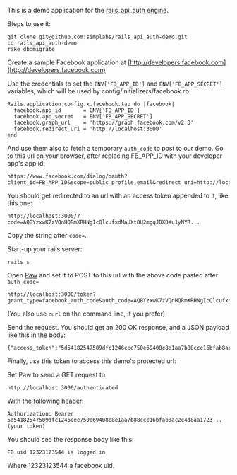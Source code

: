 This is a demo application for the [rails_api_auth engine](https://github.com/simplabs/rails_api_auth).

Steps to use it:

```
git clone git@github.com:simplabs/rails_api_auth-demo.git
cd rails_api_auth-demo
rake db:migrate
```

Create a sample Facebook application at [http://developers.facebook.com](http://developers.facebook.com)

Use the credentials to set the `ENV['FB_APP_ID']` and `ENV['FB_APP_SECRET']` variables, which will be used by config/initializers/facebook.rb:

```
Rails.application.config.x.facebook.tap do |facebook|
  facebook.app_id       = ENV['FB_APP_ID']
  facebook.app_secret   = ENV['FB_APP_SECRET']
  facebook.graph_url    = 'https://graph.facebook.com/v2.3'
  facebook.redirect_uri = 'http://localhost:3000'
end
```

And use them also to fetch a temporary `auth_code` to post to our demo. Go to this url on your browser, after replacing FB_APP_ID with your developer app's app id:

```
https://www.facebook.com/dialog/oauth?client_id=FB_APP_ID&scope=public_profile,email&redirect_uri=http://localhost:3000
```

You should get redirected to an url with an access token appended to it, like this one:

```
http://localhost:3000/?code=AQBYzxwK7zVQnHQRmXRHNgIcQlcufxdMaUXt8U2mgqJDXDXu1yNYR...
```

Copy the string after `code=`.

Start-up your rails server:

```
rails s
```

Open [Paw](https://luckymarmot.com/paw) and set it to POST to this url with the above code pasted after `auth_code=`

```
http://localhost:3000/token?grant_type=facebook_auth_code&auth_code=AQBYzxwK7zVQnHQRmXRHNgIcQlcufxdMaUXt8U2mgqJDXDXu1yNYR
```

(You also use `curl` on the command line, if you prefer)

Send the request. You should get an 200 OK response, and a JSON payload like this in the body:

```
{"access_token":"5d54182547509dfc1246cee750e69408c8e1aa7b88ccc16bfab8ac2c4d8aa1723..."}
```
Finally, use this token to access this demo's protected url:

Set Paw to send a GET request to

```
http://localhost:3000/authenticated
```

With the following header:

```
Authorization: Bearer 5d54182547509dfc1246cee750e69408c8e1aa7b88ccc16bfab8ac2c4d8aa1723... (your token)
```

You should see the response body like this:

```
FB uid 12323123544 is logged in
```

Where 12323123544 a facebook uid.

